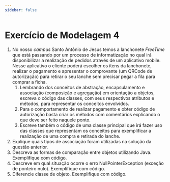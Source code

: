 ```yaml
---
sidebar: false
---
```


# Exercício de Modelagem 4

1. No nosso *campus* Santo Antônio de Jesus temos a lanchonete *FreeTime* que está passando por um processo de informatização no qual irá disponibilizar a realização de pedidos através de um aplicativo mobile. Nesse aplicativo o cliente poderá escolher os itens da lanchonete, realizar o pagamento e apresentar o comprovante (um QRCode de autorização) para retirar o seu lanche sem precisar pegar a fila para comprar a ficha. 
    1. Lembrando dos conceitos de abstração, encapsulamento e associação (composição e agregação) em orientação a objetos, escreva o código das classes, com seus respectivos atributos e métodos, para representar os conceitos envolvidos. 
    1. Para o comportamento de realizar pagamento e obter código de autorização basta criar os métodos com comentários explicando o que deve ser feito naquele ponto.
    1. Escreve também o código de uma classe principal que irá fazer uso das classes que representam os conceitos para exemplificar a realização de uma compra e retirada do lanche. 
2. Explique quais tipos de associação foram utilizadas na solução da questão anterior.
3. Descreva as formas de comparação entre objetos utilizando Java. Exemplifique com código.
4. Descreve em qual situação ocorre o erro NullPointerException (exceção de ponteiro nulo). Exemplifique com código.
5. Diferencie classe de objeto. Exemplifique com código.
